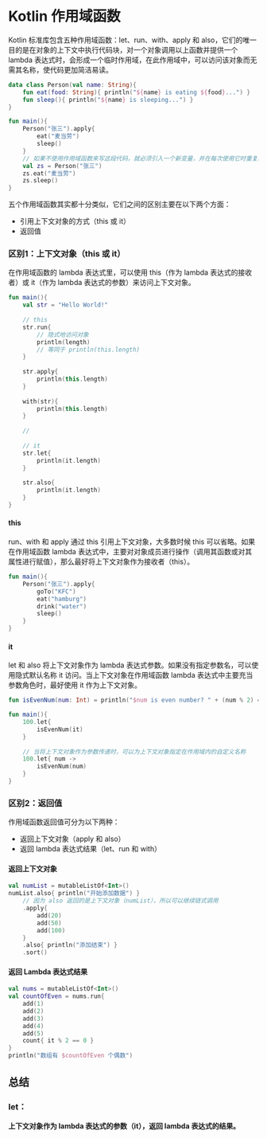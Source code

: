 # Kotlin 作用域函数

Kotlin 标准库包含五种作用域函数：let、run、with、apply 和  also，它们的唯一目的是在对象的上下文中执行代码块，对一个对象调用以上函数并提供一个 lambda 表达式时，会形成一个临时作用域，在此作用域中，可以访问该对象而无需其名称，使代码更加简洁易读。

```kotlin
data class Person(val name: String){
    fun eat(food: String){ println("${name} is eating ${food}...") }
    fun sleep(){ println("${name} is sleeping...") }
}

fun main(){
    Person("张三").apply{
        eat("麦当劳")
        sleep()
    }
    // 如果不使用作用域函数来写这段代码，就必须引入一个新变量，并在每次使用它时重复其名称。
    val zs = Person("张三")
    zs.eat("麦当劳")
    zs.sleep() 
}
```



五个作用域函数其实都十分类似，它们之间的区别主要在以下两个方面：

- 引用上下文对象的方式（this 或 it）
- 返回值



### 区别1：上下文对象（this 或 it）

在作用域函数的 lambda 表达式里，可以使用 this（作为 lambda 表达式的接收者）或 it（作为 lambda 表达式的参数）来访问上下文对象。

```kotlin
fun main(){
    val str = "Hello World!"
    
    // this
    str.run{
        // 隐式地访问对象
        println(length)
        // 等同于 println(this.length)
    }
    
    str.apply{
        println(this.length)
    }
    
    with(str){
        println(this.length)
    }
    
    // 
    
    // it
    str.let{
        println(it.length)
    }
    
    str.also{
        println(it.length)
    }
}
```



#### this

run、with 和 apply 通过 this 引用上下文对象，大多数时候 this 可以省略。如果在作用域函数 lambda 表达式中，主要对对象成员进行操作（调用其函数或对其属性进行赋值），那么最好将上下文对象作为接收者（this）。

```kotlin
fun main(){
    Person("张三").apply{
        goTo("KFC")
        eat("hamburg")
        drink("water")
        sleep()
    }
}
```



#### it

let 和 also 将上下文对象作为 lambda 表达式参数。如果没有指定参数名，可以使用隐式默认名称 it 访问。当上下文对象在作用域函数 lambda 表达式中主要充当参数角色时，最好使用 it 作为上下文对象。

```kotlin
fun isEvenNum(num: Int) = println("$num is even number? " + (num % 2) == 0)

fun main(){
    100.let{
        isEvenNum(it)
    }
    
    // 当将上下文对象作为参数传递时，可以为上下文对象指定在作用域内的自定义名称
    100.let{ num ->
        isEvenNum(num)
    }
}
```



### 区别2：返回值

作用域函数返回值可分为以下两种：

- 返回上下文对象（apply 和 also）
- 返回 lambda 表达式结果（let、run 和 with）



#### 返回上下文对象

```kotlin
val numList = mutableListOf<Int>()
numList.also{ println("开始添加数据") }
	// 因为 also 返回的是上下文对象（numList），所以可以继续链式调用
	.apply{
        add(20)
        add(50)
        add(100)
    }
	.also{ println("添加结束") }
	.sort()
```



#### 返回 Lambda 表达式结果

```kotlin
val nums = mutableListOf<Int>()
val countOfEven = nums.run{
    add(1)
    add(2)
    add(3)
    add(4)
    add(5)
    count{ it % 2 == 0 }
}
println("数组有 $countOfEven 个偶数")
```



## 总结

### let：

**上下文对象作为 lambda 表达式的参数（it），返回 lambda 表达式的结果。**

